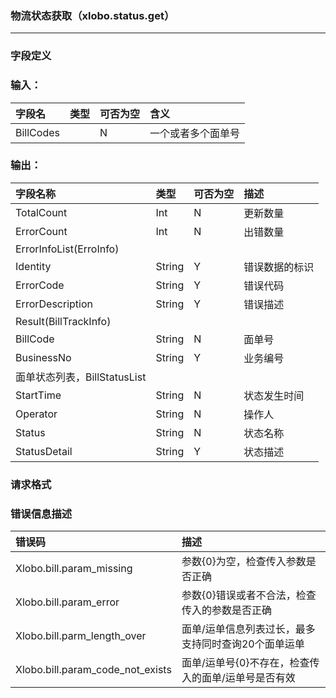 ### 物流状态获取（xlobo.status.get）

---

### 字段定义

### 输入：

| 字段名 | 类型 | 可否为空 | 含义 |
| :--- | :--- | :--- | :--- |
| BillCodes |  | N | 一个或者多个面单号 |

### 输出：

| 字段名称 | 类型 | 可否为空 | 描述 |
| :--- | :--- | :--- | :--- |
| TotalCount | Int | N | 更新数量 |
| ErrorCount | Int | N | 出错数量 |
| ErrorInfoList\(ErroInfo\) |  |  |  |
| Identity | String | Y | 错误数据的标识 |
| ErrorCode | String | Y | 错误代码 |
| ErrorDescription | String | Y | 错误描述 |
| Result\(BillTrackInfo\) |  |  |  |
| BillCode | String | N | 面单号 |
| BusinessNo | String | Y | 业务编号 |
| 面单状态列表，BillStatusList |  |  |  |
| StartTime | String | N | 状态发生时间 |
| Operator | String | N | 操作人 |
| Status | String | N | 状态名称 |
| StatusDetail | String | Y | 状态描述 |

### 请求格式

### 错误信息描述

| 错误码 | 描述 |
| :--- | :--- |
| Xlobo.bill.param\_missing | 参数{0}为空，检查传入参数是否正确 |
| Xlobo.bill.param\_error | 参数{0}错误或者不合法，检查传入的参数是否正确 |
| Xlobo.bill.parm\_length\_over | 面单/运单信息列表过长，最多支持同时查询20个面单运单 |
| Xlobo.bill.param\_code\_not\_exists | 面单/运单号{0}不存在，检查传入的面单/运单号是否有效 |



